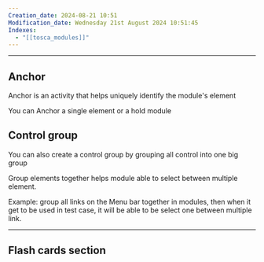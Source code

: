 ```yaml
---
Creation_date: 2024-08-21 10:51
Modification_date: Wednesday 21st August 2024 10:51:45
Indexes:
  - "[[tosca_modules]]"
---
```



----

## Anchor

Anchor is an activity that helps uniquely identify the module's element

You can Anchor a single element or a hold module

## Control group

You can also create a control group by grouping all control into one big group

Group elements together helps module able to select between multiple element.

Example: group all links on the Menu bar together in modules, then when it get to be used in test case, it will be able to be select one between multiple link.




---
## Flash cards section
